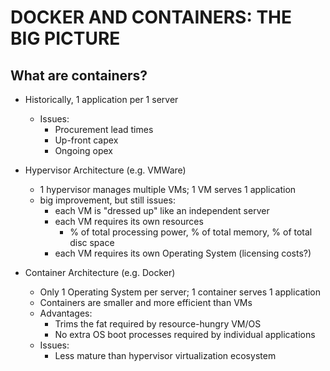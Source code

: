 DOCKER AND CONTAINERS: THE BIG PICTURE
======================================


What are containers?
--------------------

- Historically, 1 application per 1 server
  - Issues:
    - Procurement lead times
    - Up-front capex
    - Ongoing opex

- Hypervisor Architecture (e.g. VMWare)
  - 1 hypervisor manages multiple VMs; 1 VM serves 1 application
  - big improvement, but still issues:
    - each VM is "dressed up" like an independent server
    - each VM requires its own resources
      - % of total processing power, % of total memory, % of total disc space
    - each VM requires its own Operating System (licensing costs?)

- Container Architecture (e.g. Docker)
  - Only 1 Operating System per server; 1 container serves 1 application
  - Containers are smaller and more efficient than VMs
  - Advantages:
    - Trims the fat required by resource-hungry VM/OS
    - No extra OS boot processes required by individual applications
  - Issues:
    - Less mature than hypervisor virtualization ecosystem
